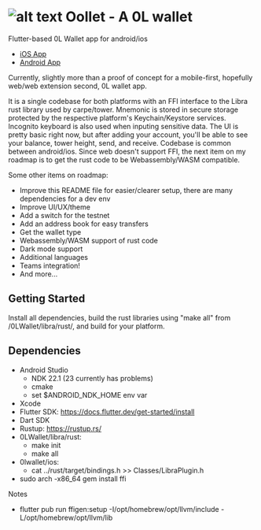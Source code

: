 # ![alt text](icons/ol_logo_whitebg_square/res/mipmap-xhdpi/ic_launcher.png) Oollet - A 0L wallet 
Flutter-based 0L Wallet app for android/ios
- [iOS App](https://apps.apple.com/us/app/oollet-0l-network/id1617356005)
- [Android App](https://play.google.com/store/apps/details?id=io.misko.olwallet)

Currently, slightly more than a proof of concept for a mobile-first, hopefully web/web extension second, 0L wallet app.

It is a single codebase for both platforms with an FFI interface to the Libra rust library used by carpe/tower. Mnemonic is stored in secure storage protected by the respective platform's Keychain/Keystore services. Incognito keyboard is also used when inputing sensitive data. The UI is pretty basic right now, but after adding your account, you'll be able to see your balance, tower height, send, and receive. Codebase is common between android/ios. Since web doesn't support FFI, the next item on my roadmap is to get the rust code to be Webassembly/WASM compatible.

Some other items on roadmap:
- Improve this README file for easier/clearer setup, there are many dependencies for a dev env
- Improve UI/UX/theme
- Add a switch for the testnet
- Add an address book for easy transfers
- Get the wallet type
- Webassembly/WASM support of rust code
- Dark mode support
- Additional languages
- Teams integration!
- And more...

## Getting Started
Install all dependencies, build the rust libraries using "make all" from /0LWallet/libra/rust/, 
and build for your platform.

## Dependencies
- Android Studio
  -  NDK 22.1 (23 currently has problems)
  -  cmake
  -  set $ANDROID_NDK_HOME env var
- Xcode
- Flutter SDK: https://docs.flutter.dev/get-started/install
- Dart SDK
- Rustup: https://rustup.rs/
- 0LWallet/libra/rust:
  -   make init
  -   make all
- 0lwallet/ios:
  -   cat ../rust/target/bindings.h >> Classes/LibraPlugin.h
- sudo arch -x86_64 gem install ffi


Notes
- flutter pub run ffigen:setup -I/opt/homebrew/opt/llvm/include -L/opt/homebrew/opt/llvm/lib


